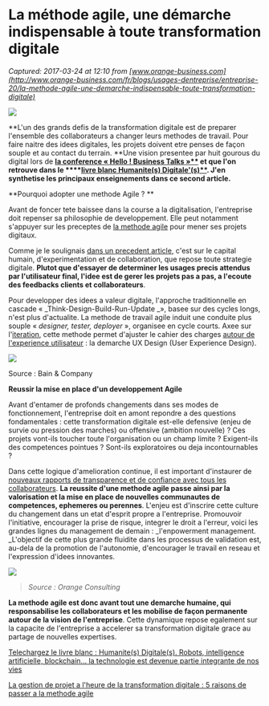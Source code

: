 # La méthode agile, une démarche indispensable à toute transformation digitale

_Captured: 2017-03-24 at 12:10 from [www.orange-business.com](http://www.orange-business.com/fr/blogs/usages-dentreprise/entreprise-20/la-methode-agile-une-demarche-indispensable-toute-transformation-digitale)_

![](http://www.orange-business.com/files/styles/blog_post_460x300/public/media/blog/blog_methode_agile.png?itok=ok87SM3H)

**L'un des grands defis de la transformation digitale est de preparer l'ensemble des collaborateurs a changer leurs methodes de travail. Pour faire naitre des idees digitales, les projets doivent etre penses de façon souple et au contact du terrain. **Une vision presentee par huit gourous du digital lors de ******[la conference « Hello ! Business Talks »**](http://www.orange-business.com/fr/blogs/usages-dentreprise/actualites/l-homme-au-coeur-de-la-transformation-digitale)** et que l'on retrouve dans le ****[livre blanc Humanite(s) Digitale'(s)**](http://www.orange-business.com/fr/mediatheque/brochure/hello-business-talks)**. J'en synthetise les principaux enseignements dans ce second article.**

**Pourquoi adopter une methode Agile ? **

Avant de foncer tete baissee dans la course a la digitalisation, l'entreprise doit repenser sa philosophie de developpement. Elle peut notamment s'appuyer sur les preceptes de [la methode agile](http://www.orange-business.com/fr/blogs/usages-dentreprise/entreprise-20/la-gestion-de-projet-l-heure-de-la-transformation-digitale-) pour mener ses projets digitaux.

Comme je le soulignais [dans un precedent article](http://www.orange-business.com/fr/blogs/usages-dentreprise/entreprise-20/faire-de-l-entreprise-une-organisation-en-mouvement), c'est sur le capital humain, d'experimentation et de collaboration, que repose toute strategie digitale. **Plutot que d'essayer de determiner les usages precis attendus par l'utilisateur final, l'idee est de gerer les projets pas a pas, a l'ecoute des feedbacks clients et collaborateurs**.

Pour developper des idees a valeur digitale, l'approche traditionnelle en cascade « _Think-Design-Build-Run-Update _», basee sur des cycles longs, n'est plus d'actualite. La methode de travail agile induit une conduite plus souple « _designer, tester, deployer_ », organisee en cycle courts. Axee sur l'[iteration](http://www.larousse.fr/dictionnaires/francais/it%C3%A9ration/44576), cette methode permet d'ajuster le cahier des charges [autour de l'experience utilisateur](http://www.orange-business.com/fr/magazine/l-experience-utilisateur-comme-axe-d-innovation) : la demarche UX Design (User Experience Design).

![](http://www.orange-business.com/files/styles/large/public/media/illsutration_agile.jpg?itok=53uKfrON)

Source : Bain & Company

**Reussir la mise en place d'un developpement Agile**

Avant d'entamer de profonds changements dans ses modes de fonctionnement, l'entreprise doit en amont repondre a des questions fondamentales : cette transformation digitale est-elle defensive (enjeu de survie ou pression des marches) ou offensive (ambition nouvelle) ? Ces projets vont-ils toucher toute l'organisation ou un champ limite ? Exigent-ils des competences pointues ? Sont-ils exploratoires ou deja incontournables ?

Dans cette logique d'amelioration continue, il est important d'instaurer de [nouveaux rapports de transparence et de confiance avec tous les collaborateurs](http://www.orange-business.com/fr/blogs/usages-dentreprise/management-de-projet/communiquer-et-collaborer-pour-rendre-l-entreprise-plus-agile). **La reussite d'une methode agile passe ainsi par la valorisation et la mise en place de nouvelles communautes de competences, ephemeres ou perennes**. L'enjeu est d'inscrire cette culture du changement dans un etat d'esprit propre a l'entreprise. Promouvoir l'initiative, encourager la prise de risque, integrer le droit a l'erreur, voici les grandes lignes du management de demain : _l'enpowerment management. _L'objectif de cette plus grande fluidite dans les processus de validation est, au-dela de la promotion de l'autonomie, d'encourager le travail en reseau et l'expression d'idees innovantes.

![](http://www.orange-business.com/files/styles/large/public/media/blog/illus_2.jpg?itok=LtYJi3W4)

> _Source : Orange Consulting_

**La methode agile est donc avant tout une demarche humaine, qui responsabilise les collaborateurs et les mobilise de façon permanente autour de la vision de l'entreprise**. Cette dynamique repose egalement sur la capacite de l'entreprise a accelerer sa transformation digitale grace au partage de nouvelles expertises.

[Telechargez le livre blanc : Humanite(s) Digitale(s). Robots, intelligence artificielle, blockchain... la technologie est devenue partie integrante de nos vies](http://www.orange-business.com/fr/mediatheque/brochure/hello-business-talks)

[La gestion de projet a l'heure de la transformation digitale : 5 raisons de passer a la methode agile](http://www.orange-business.com/fr/blogs/usages-dentreprise/entreprise-20/la-gestion-de-projet-l-heure-de-la-transformation-digitale-)
